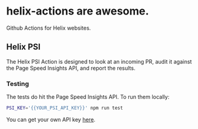 # helix-actions are awesome.
Github Actions for Helix websites.


## Helix PSI
The Helix PSI Action is designed to look at an incoming PR, audit it against the Page Speed Insights API, and report the results.

### Testing
The tests do hit the Page Speed Insights API. To run them locally:

```bash
PSI_KEY='{{YOUR_PSI_API_KEY}}' npm run test
```

You can get your own API key [here](https://developers.google.com/speed/docs/insights/v5/get-started).
